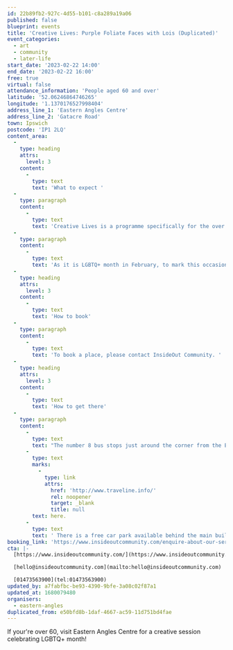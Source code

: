 ```yaml
---
id: 22b89fb2-927c-4d55-b101-c8a289a19a06
published: false
blueprint: events
title: 'Creative Lives: Purple Foliate Faces with Lois (Duplicated)'
event_categories:
  - art
  - community
  - later-life
start_date: '2023-02-22 14:00'
end_date: '2023-02-22 16:00'
free: true
virtual: false
attendance_information: 'People aged 60 and over'
latitude: '52.06246864746265'
longitude: '1.1370176527998404'
address_line_1: 'Eastern Angles Centre'
address_line_2: 'Gatacre Road'
town: Ipswich
postcode: 'IP1 2LQ'
content_area:
  -
    type: heading
    attrs:
      level: 3
    content:
      -
        type: text
        text: 'What to expect '
  -
    type: paragraph
    content:
      -
        type: text
        text: 'Creative Lives is a programme specifically for the over 60s, which provides weekly sessions that explore creativity and aid those experiencing psychological challenges in their later life.'
  -
    type: paragraph
    content:
      -
        type: text
        text: 'As it is LGBTQ+ month in February, to mark this occasion and show solidarity with people in the LGBTQ+ community, the session will focus on creating ‘queer colour’ foliate faces. No previous experience is required.'
  -
    type: heading
    attrs:
      level: 3
    content:
      -
        type: text
        text: 'How to book'
  -
    type: paragraph
    content:
      -
        type: text
        text: 'To book a place, please contact InsideOut Community. '
  -
    type: heading
    attrs:
      level: 3
    content:
      -
        type: text
        text: 'How to get there'
  -
    type: paragraph
    content:
      -
        type: text
        text: "The number 8 bus stops just around the corner from the Eastern Angles Centre on the main Bramford Road. If you are traveling to visit the centre by bus you can plan your journey\_"
      -
        type: text
        marks:
          -
            type: link
            attrs:
              href: 'http://www.traveline.info/'
              rel: noopener
              target: _blank
              title: null
        text: here.
      -
        type: text
        text: ' There is a free car park available behind the main building. Enter the car park via the large blue gates on Gatacre Road.'
booking_link: 'https://www.insideoutcommunity.com/enquire-about-our-services/'
cta: |-
  [https://www.insideoutcommunity.com/](https://www.insideoutcommunity.com/)

  [hello@insideoutcommunity.com](mailto:hello@insideoutcommunity.com)

  [01473563900](tel:01473563900)
updated_by: a7fabfbc-be93-4390-9bfe-3a08c02f87a1
updated_at: 1680079480
organisers:
  - eastern-angles
duplicated_from: e50bfd8b-1daf-4667-ac59-11d751bd4fae
---
```

If your're over 60, visit Eastern Angles Centre for a creative session celebrating LGBTQ+ month!